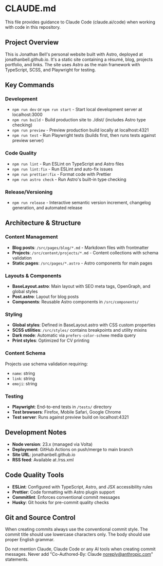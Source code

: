 # CLAUDE.md

This file provides guidance to Claude Code (claude.ai/code) when working with code in this repository.

## Project Overview

This is Jonathan Bell's personal website built with Astro, deployed at jonathanbell.github.io. It's a static site containing a résumé, blog, projects portfolio, and links. The site uses Astro as the main framework with TypeScript, SCSS, and Playwright for testing.

## Key Commands

### Development

- `npm run dev` or `npm run start` - Start local development server at localhost:3000
- `npm run build` - Build production site to ./dist/ (includes Astro type checking)
- `npm run preview` - Preview production build locally at localhost:4321
- `npm run test` - Run Playwright tests (builds first, then runs tests against preview server)

### Code Quality

- `npm run lint` - Run ESLint on TypeScript and Astro files
- `npm run lint:fix` - Run ESLint and auto-fix issues
- `npm run prettier:fix` - Format code with Prettier
- `npm run astro check` - Run Astro's built-in type checking

### Release/Versioning

- `npm run release` - Interactive semantic version increment, changelog generation, and automated release

## Architecture & Structure

### Content Management

- **Blog posts**: `/src/pages/blog/*.md` - Markdown files with frontmatter
- **Projects**: `/src/content/projects/*.md` - Content collections with schema validation
- **Static pages**: `/src/pages/*.astro` - Astro components for main pages

### Layouts & Components

- **BaseLayout.astro**: Main layout with SEO meta tags, OpenGraph, and global styles
- **Post.astro**: Layout for blog posts
- **Components**: Reusable Astro components in `/src/components/`

### Styling

- **Global styles**: Defined in BaseLayout.astro with CSS custom properties
- **SCSS utilities**: `/src/styles/` contains breakpoints and utility mixins
- **Dark mode**: Automatic via `prefers-color-scheme` media query
- **Print styles**: Optimized for CV printing

### Content Schema

Projects use schema validation requiring:

- `name`: string
- `link`: string
- `emoji`: string

### Testing

- **Playwright**: End-to-end tests in `/tests/` directory
- **Test browsers**: Firefox, Mobile Safari, Google Chrome
- **Test server**: Runs against preview build on localhost:4321

## Development Notes

- **Node version**: 23.x (managed via Volta)
- **Deployment**: GitHub Actions on push/merge to main branch
- **Site URL**: jonathanbell.github.io
- **RSS feed**: Available at /rss.xml

## Code Quality Tools

- **ESLint**: Configured with TypeScript, Astro, and JSX accessibility rules
- **Prettier**: Code formatting with Astro plugin support
- **Commitlint**: Enforces conventional commit messages
- **Husky**: Git hooks for pre-commit quality checks

## Git and Source Control

When creating commits always use the conventional commit style. The commit title should use lowercase characters only. The body should use proper English grammar.

Do not mention Claude, Claude Code or any AI tools when creating commit messages. Never add "Co-Authored-By: Claude <noreply@anthropic.com>" statements.
